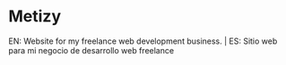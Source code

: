 # Metizy
EN: Website for my freelance web development business. | ES: Sitio web para mi negocio de desarrollo web freelance
